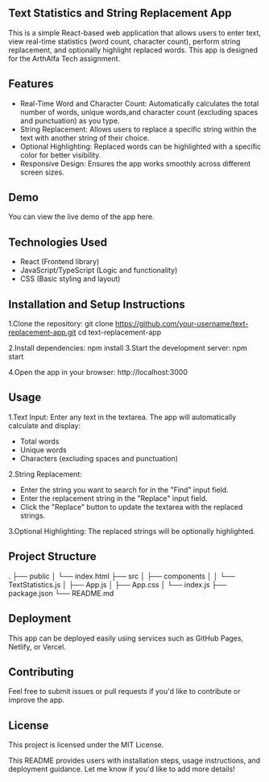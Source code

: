 ## Text Statistics and String Replacement App

This is a simple React-based web application that allows users to enter text, view real-time statistics (word count, character count), perform string replacement, and optionally highlight replaced words. This app is designed for the ArthAlfa Tech assignment.

## Features
- Real-Time Word and Character Count: Automatically calculates the total number of words, unique words,and character count (excluding spaces and punctuation) as you type.
- String Replacement: Allows users to replace a specific string within the text with another string of their choice.
- Optional Highlighting: Replaced words can be highlighted with a specific color for better visibility.
- Responsive Design: Ensures the app works smoothly across different screen sizes.

## Demo
You can view the live demo of the app here.

## Technologies Used
- React (Frontend library)
- JavaScript/TypeScript (Logic and functionality)
- CSS (Basic styling and layout)

## Installation and Setup Instructions
1.Clone the repository:
git clone https://github.com/your-username/text-replacement-app.git
cd text-replacement-app

2.Install dependencies:
npm install
3.Start the development server:
npm start

4.Open the app in your browser:
http://localhost:3000

## Usage
1.Text Input: Enter any text in the textarea. The app will automatically calculate and display:

- Total words
- Unique words
- Characters (excluding spaces and punctuation)

2.String Replacement:

- Enter the string you want to search for in the "Find" input field.
- Enter the replacement string in the "Replace" input field.
- Click the "Replace" button to update the textarea with the replaced strings.

3.Optional Highlighting: The replaced strings will be optionally highlighted.

## Project Structure
.
├── public
│   └── index.html
├── src
│   ├── components
│   │   └── TextStatistics.js
│   ├── App.js
│   ├── App.css
│   └── index.js
├── package.json
└── README.md

## Deployment
This app can be deployed easily using services such as GitHub Pages, Netlify, or Vercel.

## Contributing
Feel free to submit issues or pull requests if you'd like to contribute or improve the app.

## License
This project is licensed under the MIT License.

This README provides users with installation steps, usage instructions, and deployment guidance. Let me know if you'd like to add more details!
